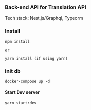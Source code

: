 ### Back-end API for Translation API

Tech stack: Nest.js/Graphql, Typeorm

### Install

```
npm install

or

yarn install (if using yarn)
```

### init db

```
docker-compose up -d
```

#### Start Dev server

```
yarn start:dev
```
